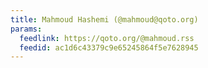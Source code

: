 ```yaml
---
title: Mahmoud Hashemi (@mahmoud@qoto.org)
params:
  feedlink: https://qoto.org/@mahmoud.rss
  feedid: ac1d6c43379c9e65245864f5e7628945
---
```


